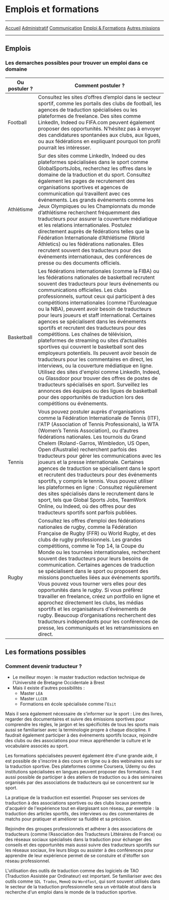 # Emplois et formations

***
[Accueil](https://github.com/Aime3329/Aime/blob/main/index.md) [Administratif](https://github.com/Aime3329/Aime/blob/main/administratif.md) [Communication](https://github.com/Aime3329/Aime/blob/main/Communication.md) [Emploi & Formations](https://github.com/Aime3329/Aime/blob/main/Emploi%20et%20formation.md) [Autres missions](https://github.com/Aime3329/Aime/blob/main/autres.md)
***

## Emplois

### Les demarches possibles pour trouver un emploi dans ce domaine

Ou postuler ? |Comment postuler ?
-------------| ----------------
Football     | Consultez les sites d’offres d’emploi dans le secteur sportif, comme les portails des clubs de football, les agences de traduction spécialisées ou les plateformes de freelance.  Des sites comme LinkedIn, Indeed ou FIFA.com peuvent également proposer des opportunités. N’hésitez pas à envoyer des candidatures spontanées aux clubs, aux ligues, ou aux fédérations en expliquant pourquoi ton profil pourrait les intéresser.
Athlétisme   | Sur des sites comme LinkedIn, Indeed ou des plateformes spécialisées dans le sport comme GlobalSportsJobs, recherchez les offres dans le domaine de la traduction et du sport. Consultez également les pages de recrutement des organisations sportives et agences de communication qui travaillent avec ces événements. Les grands événements comme les Jeux Olympiques ou les Championnats du monde d’athlétisme recherchent fréquemment des traducteurs pour assurer la couverture médiatique et les relations internationales. Postulez directement auprès de fédérations telles que la Fédération Internationale d’Athlétisme (World Athletics) ou les fédérations nationales. Elles recrutent souvent des traducteurs pour des événements internationaux, des conférences de presse ou des documents officiels.
Basketball   | Les fédérations internationales (comme la FIBA) ou les fédérations nationales de basketball recrutent souvent des traducteurs pour leurs événements ou communications officielles. Les clubs professionnels, surtout ceux qui participent à des compétitions internationales (comme l'Euroleague ou la NBA), peuvent avoir besoin de traducteurs pour leurs joueurs et staff international. Certaines agences se spécialisent dans les événements sportifs et recrutent des traducteurs pour des compétitions. Les chaînes de télévision, plateformes de streaming ou sites d’actualités sportives qui couvrent le basketball sont des employeurs potentiels. Ils peuvent avoir besoin de traducteurs pour les commentaires en direct, les interviews, ou la couverture médiatique en ligne. Utilisez des sites d'emploi comme LinkedIn, Indeed, ou Glassdoor pour trouver des offres de postes de traducteurs spécialisés en sport. Surveillez les annonces des équipes ou des ligues de basketball pour des opportunités de traduction lors des compétitions ou événements.
Tennis       | Vous pouvez postuler auprès d'organisations comme la Fédération Internationale de Tennis (ITF), l'ATP (Association of Tennis Professionals), la WTA (Women’s Tennis Association), ou d’autres fédérations nationales. Les tournois du Grand Chelem (Roland-Garros, Wimbledon, US Open, Open d’Australie) recherchent parfois des traducteurs pour gérer les communications avec les joueurs et la presse internationale. Certaines agences de traduction se spécialisent dans le sport et recrutent des traducteurs pour des événements sportifs, y compris le tennis. Vous pouvez utiliser les plateformes en ligne : Consultez régulièrement des sites spécialisés dans le recrutement dans le sport, tels que Global Sports Jobs, TeamWork Online, ou Indeed, où des offres pour des traducteurs sportifs sont parfois publiées.
Rugby        | Consultez les offres d’emploi des fédérations nationales de rugby, comme la Fédération Française de Rugby (FFR) ou World Rugby, et des clubs de rugby professionnels. Les grandes compétitions, comme le Top 14, la Coupe du Monde ou les tournées internationales, recherchent souvent des traducteurs pour leurs besoins de communication. Certaines agences de traduction se spécialisent dans le sport ou proposent des missions ponctuelles liées aux événements sportifs. Vous pouvez vous tourner vers elles pour des opportunités dans le rugby. Si vous préfèrez travailler en freelance, créez un portfolio en ligne et approchez directement les clubs, les médias sportifs et les organisateurs d'événements de rugby. Beaucoup d’organisations recherchent des traducteurs indépendants pour les conférences de presse, les communiqués et les retransmissions en direct.


## Les formations possibles

### Comment devenir traducteur ?

* Le meilleur moyen : le master traduction redaction technique de l'Université de Bretagne Occidentale à Brest
* Mais il existe d'autres possibilités :
     * Master `LEA`
     * Master `LLCER`
     * Formations en école spécialisée comme l'`Esit`

Mais il sera également nécessaire de s’informer sur le sport : Lire des livres, regarder des documentaires et suivre des émissions sportives pour comprendre les règles, le jargon et les spécificités de tous les sports mais aussi se familiariser avec la terminologie propre à chaque discipline. Il faudrait également participer à des événements sportifs locaux, rejoindre des clubs ou des associations pour mieux appréhender la culture et le vocabulaire associés au sport.

Les formations spécialisées peuvent également être d'une grande aide, il est possible de s'inscrire à des cours en ligne ou à des webinaires axés sur la traduction sportive. Des plateformes comme Coursera, Udemy ou des institutions spécialisées en langues peuvent proposer des formations. Il est aussi possible de participer à des ateliers de traduction ou à des séminaires organisés par des associations de traducteurs qui se concentrent sur le sport.

La pratique de la traduction est essentiel. Proposer ses services de traduction à des associations sportives ou des clubs locaux permettra d'acquérir de l'expérience tout en élargissant son réseau, par exemple : la traduction des articles sportifs, des interviews ou des commentaires de matchs pour pratiquer et améliorer sa fluidité et sa précision.

Rejoindre des groupes professionnels et adhérer à des associations de traducteurs (comme l’Association des Traducteurs Littéraires de France) ou des réseaux sociaux spécialisés dans la traduction pour échanger des conseils et des opportunités mais aussi suivre des traducteurs sportifs sur les réseaux sociaux, lire leurs blogs ou assister à des conférences pour apprendre de leur expérience permet de se constuire et d'étoffer son réseau professionnel.

L'utilisation des outils de traduction comme des logiciels de TAO (Traduction Assistée par Ordinateur) est important. Se familiariser avec des outils comme `SDL Trados`, `MemoQ` ou `Wordfast`, qui sont souvent utilisés dans le secteur de la traduction professionnelle sera un véritable atout dans la recherche d'un emploi dans le monde de la traduction sportive.


